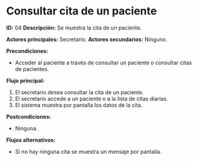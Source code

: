 # **Consultar cita de un paciente**
**ID:** 04 **Descripción:** Se muestra la cita de un paciente.

**Actores principales:** Secretario.    **Actores secundarios:** Ninguno.

**Precondiciones:**
- Acceder al paciente a través de consultar un paciente o consultar citas de pacientes.

**Flujo principal:**
1. El secretario desea consultar la cita de un paciente.
2. El secretario accede a un paciente o a la lista de citas diarias.
3. El sistema muestra por pantalla los datos de la cita.

**Postcondiciones:**
- Ninguna.

**Flujos alternativos:**
- Si no hay ninguna cita se muestra un mensaje por pantalla.
